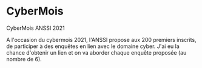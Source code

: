 # CyberMois
CyberMois ANSSI 2021

A l'occasion du cybermois 2021, l'ANSSI propose aux 200 premiers inscrits, de participer à des enquêtes en lien avec le domaine cyber. J'ai eu la chance d'obtenir un lien et on va aborder chaque enquête proposée (au nombre de 6).

